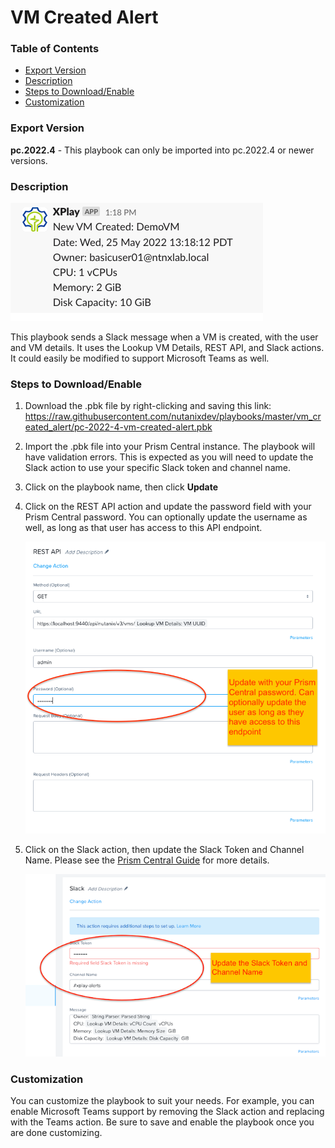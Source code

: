 # VM Created Alert

### Table of Contents
   - [Export Version](#export-version)
   - [Description](#description)
   - [Steps to Download/Enable](#steps-to-downloadenable)
   - [Customization](#customization)

### Export Version
<b>pc.2022.4</b> - This playbook can only be imported into pc.2022.4 or newer versions.

### Description
![](slack-alert-example.png)

This playbook sends a Slack message when a VM is created, with the user and VM details. It uses the Lookup VM Details, REST API, and Slack actions. It could easily be modified to support Microsoft Teams as well.


### Steps to Download/Enable
1. Download the .pbk file by right-clicking and saving this link: https://raw.githubusercontent.com/nutanixdev/playbooks/master/vm_created_alert/pc-2022-4-vm-created-alert.pbk
2. Import the .pbk file into your Prism Central instance. The playbook will have validation errors. This is expected as you will need to update the Slack action to use your specific Slack token and channel name. 
3. Click on the playbook name, then click **Update**
4. Click on the REST API action and update the password field with your Prism Central password. You can optionally update the username as well, as long as that user has access to this API endpoint.

   ![](update-rest-api-action.png)

5. Click on the Slack action, then update the Slack Token and Channel Name. Please see the [Prism Central Guide](https://portal.nutanix.com/page/documents/details?targetId=Prism-Central-Guide-Prism-vpc_2022_4:mul-playbook-actions-pc-r.html) for more details.

   ![](update-slack-action.png)


### Customization
You can customize the playbook to suit your needs. For example, you can enable Microsoft Teams support by removing the Slack action and replacing with the Teams action. Be sure to save and enable the playbook once you are done customizing.